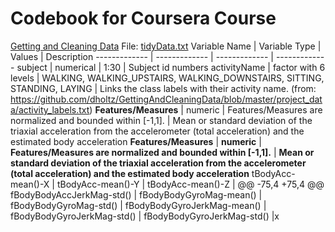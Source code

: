 Codebook for Coursera Course
========================
[Getting and Cleaning Data](https://class.coursera.org/getdata-008)
File: [tidyData.txt](https://github.com/dholtz/GettingAndCleaningData/blob/master/tidyData.txt)
 Variable Name | Variable Type  | Values | Description
 ------------- | -------------  | ------------- | ------------- 
 subject       | numerical      | 1:30  	     | Subject id numbers
 activityName  | factor with 6 levels        | WALKING, WALKING\_UPSTAIRS, WALKING\_DOWNSTAIRS, SITTING, STANDING, LAYING | Links the class labels with their activity name. (from: https://github.com/dholtz/GettingAndCleaningData/blob/master/project_data/activity_labels.txt)
**Features/Measures** | numeric | Features/Measures are normalized and bounded within [-1,1]. | Mean or standard deviation of the triaxial acceleration from the accelerometer (total acceleration) and the estimated body acceleration
**Features/Measures** | **numeric** | **Features/Measures are normalized and bounded within [-1,1].** | **Mean or standard deviation of the triaxial acceleration from the accelerometer (total acceleration) and the estimated body acceleration**
tBodyAcc-mean()-X |
tBodyAcc-mean()-Y |
tBodyAcc-mean()-Z |
@@ -75,4 +75,4 @@ fBodyBodyAccJerkMag-std() |
fBodyBodyGyroMag-mean() |
fBodyBodyGyroMag-std() |
fBodyBodyGyroJerkMag-mean() |
fBodyBodyGyroJerkMag-std() |
fBodyBodyGyroJerkMag-std() |x 
